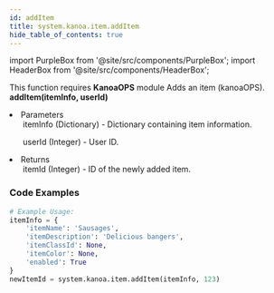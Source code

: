 ```yaml
---
id: addItem
title: system.kanoa.item.addItem
hide_table_of_contents: true
---
```


import PurpleBox from '@site/src/components/PurpleBox';
import HeaderBox from '@site/src/components/HeaderBox';

<PurpleBox>This function requires <b>KanoaOPS</b> module</PurpleBox>
<HeaderBox header="Description">Adds an item (kanoaOPS).</HeaderBox>
<HeaderBox header="Syntax">
    <b>addItem(itemInfo, userId)</b>
    <li>Parameters <br />
        <ul>itemInfo (Dictionary) - Dictionary containing item information.</ul>
        <ul>userId (Integer) - User ID.</ul>
    </li>
    <li>Returns <br />
        <ul>itemId (Integer) - ID of the newly added item.</ul>
    </li>
</HeaderBox>

### Code Examples

```python
# Example Usage:
itemInfo = {
    'itemName': 'Sausages',
    'itemDescription': 'Delicious bangers',
    'itemClassId': None,
    'itemColor': None,
    'enabled': True
}
newItemId = system.kanoa.item.addItem(itemInfo, 123)
